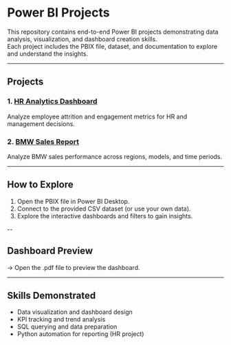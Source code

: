 # Power BI Projects

This repository contains end-to-end Power BI projects demonstrating data analysis, visualization, and dashboard creation skills.  
Each project includes the PBIX file, dataset, and documentation to explore and understand the insights.

---

## Projects

### 1. [HR Analytics Dashboard](HR_Analytics_Dashboard/)
Analyze employee attrition and engagement metrics for HR and management decisions.

### 2. [BMW Sales Report](BMW_Sales_Report/)
Analyze BMW sales performance across regions, models, and time periods.

---

## How to Explore

1. Open the PBIX file in Power BI Desktop.  
2. Connect to the provided CSV dataset (or use your own data).  
3. Explore the interactive dashboards and filters to gain insights.

--

## Dashboard Preview

-> Open the .pdf file to preview the dashboard. 

---

## Skills Demonstrated

- Data visualization and dashboard design  
- KPI tracking and trend analysis  
- SQL querying and data preparation  
- Python automation for reporting (HR project)